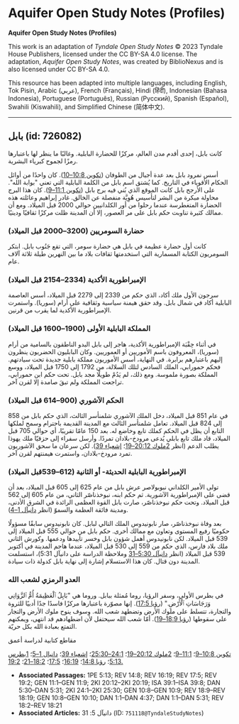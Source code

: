 # Aquifer Open Study Notes (Profiles)

**Aquifer Open Study Notes (Profiles)**

This work is an adaptation of *Tyndale Open Study Notes* © 2023 Tyndale House Publishers, licensed under the CC BY\-SA 4\.0 license. The adaptation, *Aquifer Open Study Notes*, was created by BiblioNexus and is also licensed under CC BY\-SA 4\.0\.

This resource has been adapted into multiple languages, including English, Tok Pisin, Arabic (عربي), French (Français), Hindi (हिंदी), Indonesian (Bahasa Indonesia), Portuguese (Português), Russian (Русский), Spanish (Español), Swahili (Kiswahili), and Simplified Chinese (简体中文).



--------------------------------

## بابل (id: 726082)

كانت بابل، إحدى أقدم مدن العالم، مركزًا للحضارة البابلية. وغالبًا ما ينظر لها باعتبارها رمزًا لجموح كبرياء البشرية.

أسس نمرود بابل بعد عدة أجيال من الطوفان ([تكوين 10:8–10](https://ref.ly/Gen10:8-Gen10:10)). كان واحدًا من أوائل الحكام الأقوياء في التاريخ. كما يُشتق اسم بابل من الكلمة البابلية التي تعني "بوابة الله". على الأرجح بابل كانت الموقع الذي بُني فيه برج بابل ([تكوين 11:1–9](https://ref.ly/Gen11:1-Gen11:9)). كان هذا البرج محاولة مبكرة من البشر لتأسيس هُوِيَّة منفصلة عن الخالق. غادر إبراهيم وعائلته هذه الحضارة المتغطرسة عندما رحلوا من أور الكلدانيين حوالي 2000 قبل الميلاد. ومع أن ممالك كثيرة تناوبت حكم بابل على مر العصور، إلا أن المدينة ظلت مركزًا ثقافيًا ودينيًا.

### حضارة السومريين (3200–2000 قبل الميلاد)

كانت أول حضارة عظيمة في بابل هي حضارة سومر، التي تقع جَنُوب بابل. ابتكر السومريون الكتابة المسمارية التي استخدمتها ثقافات بلاد ما بين النهرين طيلة ثلاثة آلاف عام.

### الإمبراطورية الأكدية (2334–2154 قبل الميلاد)

سرجون الأول ملك أكاد، الذي حكم من 2339 إلى 2279 قبل الميلاد، أسس العاصمة البابلية أكاد في شمال بابل. وقد حقق هيمنة سياسية وثقافية على أرام (سوريا). واستمرت الإمبراطورية الأكدية لما يقرب من قرنين.

### المملكة البابلية الأولى (1900–1600 قبل الميلاد)

في أثناء حِقْبَة الإمبراطورية الأكدية، هاجر إلى بابل البدو الناطقون بالسامية من أرام (سوريا)، المعروفون باسم الأموريين أو العموريين. وكان البابليون الحضريون ينظرون إليهم باعتبارهم برابرة. في النهاية، أسس الأموريون مملكة بابلية جديدة تحت سيادتهم. فحكم حمورابي، الملك السادس لتلك السلالة، من 1792 إلى 1750 قبل الميلاد، ووسع المملكة بصورة ملموسة. ومع ذلك، لم يَدُمْ طويلًا مجد بابل. تحت حكم ابن حمورابي، تراجعت المملكة ولم تبقَ صامدة إلا لقرن آخر.

### الحكم الآشوري (900–614 قبل الميلاد)

في عام 851 قبل الميلاد، دخل الملك الآشوري شلمنأسر الثالث، الذي حكم بابل من 858 إلى 824 قبل الميلاد. تعامل شلمنأسر الثالث مع المدينة القديمة باحترام وسمح لملكها التابع أن يظل في الحكم كملك تابع وخاضع له. بعد 150 عامًا تقريبًا، أي حوالي 705 قبل الميلاد، قاد ملك تابع بابلي يُدعى مرودخ\-بلادان تمردًا. وأرسل سفراء إلى حزقيّا ملك يهوذا يطلب الدعم (انظر [2ملوك 20:12–19](https://ref.ly/2Kgs20:12-2Kgs20:19)؛ [إشعياء 39](https://ref.ly/Isa39:1-Isa39:8)). لكن سرعان ما سحق الآشوريون تمرد مرودخ\-بلادان، واستمرت هيمنتهم لقرن آخر.

### الإمبراطورية البابلية الحديثة\- أو الثانية (612–539قبل الميلاد)

تولى الأمير الكلداني نبوبولاصر عرش بابل من عام 625 إلى 605 قبل الميلاد، بعد أن قضى على الإمبراطورية الآشورية. ثم حكم ابنه، نبوخذناصّر الثاني، من عام 605 إلى 562 قبل الميلاد. وتحت حكم نبوخذناصّر، صارت بابل القوة العظمى الرائدة في الشرق الأدنى، ومدينة فائقة العظمة والسموّ (انظر [دانيآل 1–4](https://ref.ly/Dan1:1-Dan4:37)).

بعد وفاة نبوخذناصّر، صار نابونيدوس الملك التالي لبابل. كان نابونيدوس سابقًا مسؤولًا حكوميًا رفيع المستوى وتعاون مع ممالك أخرى. حكم بابل من حوالي 555 قبل الميلاد إلى 539 قبل الميلاد. لكن نابونيدوس أهمل شؤون بابل وخسر تأييدها ودعمها. وكورش الثاني ملك بلاد فارس، الذي حكم من 559 إلى 530 قبل الميلاد، عندما هاجم المدينة في أكتوبر 539 قبل الميلاد (انظر [دانيآل 5:30–31](https://ref.ly/Dan5:30-Dan5:31) وملاحظة الدراسة على دانيآل 5:31)، استسلمت المدينة دون قتال. كان هذا الاستسلام إشارة إلى نهاية بابل كدولة ذات سيادة.

### العدو الرمزي لشعب الله

في بطرس الأولى، وسفر الرؤيا، روما مُمثلة ببابل. وروما هي "بَابِلُ ٱلْعَظِيمَةُ أُمُّ ٱلزَّوَانِي وَرَجَاسَاتِ ٱلْأَرْضِ." ([رؤيا 17:5](https://ref.ly/Rev17:5)). إنها مصوّرة باعتبارها مركزًا فاسدًا جدًا أدبيًا للثروة والتجارة، تتسلط على ملوك الأرض وتضطهد شعب الله. وسوف ينوح ملوك الأرض والتجار على سقوطها ([رؤيا 18:9–19](https://ref.ly/Rev18:9-Rev18:19)). أمّا شعب الله سيحتفل لأن اضطهادهم قد انتهى، ويمكنهم التمتع بعبادة الله بكل حريّة.

مقاطع كتابية لدراسة أعمق

[تكوين 10:8–9](https://ref.ly/Gen10:8-Gen10:9)؛ [11:1–9](https://ref.ly/Gen11:1-Gen11:9)؛ [2ملوك 20:12–19](https://ref.ly/2Kgs20:12-2Kgs20:19)؛ [24:1–25:30](https://ref.ly/2Kgs24:1-2Kgs25:30)؛ [إشعياء 39](https://ref.ly/Isa39:1-Isa39:8)؛ [دانيال 1–5](https://ref.ly/Dan1:1-Dan5:31)؛ [1بطرس 5:13](https://ref.ly/1Pet5:13)؛ [رؤيا 14:8](https://ref.ly/Rev14:8)؛ [16:19](https://ref.ly/Rev16:19)؛ [17:5](https://ref.ly/Rev17:5)؛ [18:2–21](https://ref.ly/Rev18:2-Rev18:21)؛ [19:2\.](https://ref.ly/Rev19:2)

* **Associated Passages:** 1PE 5:13; REV 14:8; REV 16:19; REV 17:5; REV 19:2; GEN 11:1–GEN 11:9; 2KI 20:12–2KI 20:19; ISA 39:1–ISA 39:8; DAN 5:30–DAN 5:31; 2KI 24:1–2KI 25:30; GEN 10:8–GEN 10:9; REV 18:9–REV 18:19; GEN 10:8–GEN 10:10; DAN 1:1–DAN 4:37; DAN 1:1–DAN 5:31; REV 18:2–REV 18:21
* **Associated Articles:** دانيآل 5: 31 (ID: `751118@TyndaleStudyNotes`)

